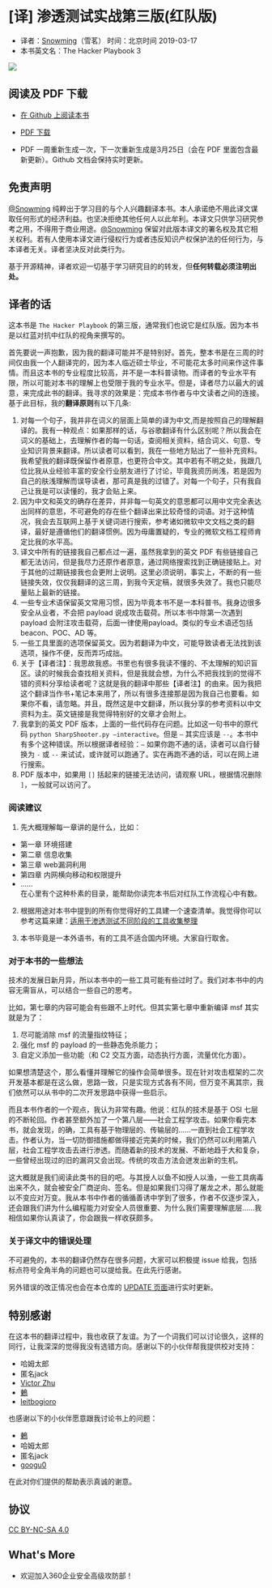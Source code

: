 # [译] 渗透测试实战第三版(红队版)

- 译者：[Snowming](https://github.com/Snowming04)（雪茗）  时间：北京时间 2019-03-17
- 本书英文名：The Hacker Playbook 3

![](cover.jpg)


## 阅读及 PDF 下载
- [在 Github 上阅读本书](https://github.com/Snowming04/The-Hacker-Playbook-3-Translation/blob/master/SUMMARY.md)

- [PDF 下载](https://github.com/Snowming04/The-Hacker-Playbook-3-Translation/blob/master/PDF/%5B%E8%AF%91%5D%20%E6%B8%97%E9%80%8F%E6%B5%8B%E8%AF%95%E5%AE%9E%E6%88%98%E7%AC%AC%E4%B8%89%E7%89%88(%E7%BA%A2%E9%98%9F%E7%89%88).pdf)

- PDF 一周重新生成一次，下一次重新生成是3月25日（会在 PDF 里面包含最新更新）。Github 文档会保持实时更新。

## 免责声明
[@Snowming](https://github.com/Snowming04) 纯粹出于学习目的与个人兴趣翻译本书。本人承诺绝不用此译文谋取任何形式的经济利益。也坚决拒绝其他任何人以此牟利。本译文只供学习研究参考之用，不得用于商业用途。[@Snowming](https://github.com/Snowming04) 保留对此版本译文的署名权及其它相关权利。若有人使用本译文进行侵权行为或者违反知识产权保护法的任何行为，与本译者无关。译者坚决反对此类行为。

基于开源精神，译者欢迎一切基于学习研究目的的转发，但**任何转载必须注明出处。**

## 译者的话
这本书是 `The Hacker Playbook` 的第三版，通常我们也说它是红队版。因为本书是以红蓝对抗中红队的视角来撰写的。

首先要说一声抱歉，因为我的翻译可能并不是特别好。首先，整本书是在三周的时间仅由我一个人翻译完的，因为本人临近硕士毕业，不可能花太多时间来作这件事情。而且这本书的专业程度比较高，并不是一本科普读物。而译者的专业水平有限，所以可能对本书的理解上也受限于我的专业水平。但是，译者尽力以最大的诚意，来完成此书的翻译。我寻求的效果是：完成本书作者与中文读者之间的连接。基于此目标，我的**翻译原则**有以下几条:
1. 对每一个句子，我并非在词义的层面上简单的译为中文,而是按照自己的理解翻译的。我有一种观点：如果那样的话，与谷歌翻译有什么区别呢？所以我会在词义的基础上，去理解作者的每一句话，查阅相关资料，结合词义、句意、专业知识背景来翻译。所以读者可以看到，我在一些地方贴出了一些补充资料。我希望我的翻译既保留作者原意，也更符合中文。其中若有不明之处，我跟几位比我从业经验丰富的安全行业朋友进行了讨论，毕竟我资历尚浅，若是因为自己的肤浅理解而误导读者，那可真是我的过错了。对每一个句子，只有我自己让我是可以读懂的，我才会贴上来。
2. 因为中文和英文的确存在差异，并非每一句英文的意思都可以用中文完全表达出同样的意思，不可避免的存在些个翻译出来比较奇怪的词语。对于这种情况，我会去互联网上基于关键词进行搜索，参考诸如微软中文文档之类的翻译，最好是遵循他们的翻译惯例。因为毋庸置疑的，专业的微软文档工程师肯定比我的水平高。
3. 译文中所有的链接我自己都点过一遍，虽然我拿到的英文 PDF 有些链接自己都无法访问，但是我尽力还原作者原意，通过网络搜索找到正确链接贴上。对于其他的过期链接我也会更附上说明。这里必须说明，事实上，不断的有一些链接失效，仅仅我翻译的这三周，到我今天定稿，就很多失效了。我也只能尽量贴上最新的链接。
4. 一些专业术语保留英文常用习惯，因为毕竟本书不是一本科普书。我身边很多安全从业者，不会把 payload 说成攻击载荷。所以本书中除第一次遇到 payload 会附注攻击载荷，后面一律使用payload。类似的专业术语还包括 beacon、POC、AD 等。
5. 一些工具里面的选项保留英文。因为若翻译为中文，可能导致读者无法找到该选项，操作不便，反而弄巧成拙。
6. 关于【译者注】：我思故我惑。书里也有很多我读不懂的、不太理解的知识盲区。读的时候我会查找相关资料，但是我就会想，为什么不把我找到的觉得不错的资料分享给读者呢？这就是我的翻译中那些【译者注】的由来。因为我把这个翻译当作书+笔记本来用了，所以有很多连接那是因为我自己也要看。如果你不看，请忽略。并且，既然这是中文翻译，所以我分享的参考资料以中文资料为主。英文链接是我觉得特别好的文章才会附上。
7. 我拿到的英文 PDF 版本，上面的一些代码存在问题。比如这一句书中的原代码 `python SharpShooter.py —interactive`。但是 `—` 其实应该是 `--`。本书中有多个这种错误。所以根据译者经验：`—` 如果你跑不通的话，读者可以自行替换为 `-` 或 `--` 来试试，或许就可以跑通了。实在再跑不通的话，可以在网上进行搜索。
8. PDF 版本中，如果用 `[]` 括起来的链接无法访问，请观察 URL，根据情况删除 `]`，一般就可以访问了。

### 阅读建议
1. 先大概理解每一章讲的是什么，比如：
  - 第一章 环境搭建
  - 第二章 信息收集
  - 第三章 web漏洞利用
  - 第四章 内网横向移动和权限提升
  - ......<br>
在心里有个这种朴素的目录，能帮助你读完本书后对红队工作流程心中有数。

2. 根据用途对本书中提到的所有你觉得好的工具建一个速查清单。我觉得你可以参考这篇来建：[适用于渗透测试不同阶段的工具收集整理](https://www.cnblogs.com/zengming/p/10309015.html)

3. 本书毕竟是一本外语书，有的工具不适合国内环境。大家自行取舍。

### 对于本书的一些想法
技术的发展日新月异，所以本书中的一些工具可能有些过时了。我们对本书中的内容无需盲从，可以结合一些自己的思考。

比如，第七章的内容可能会有些跟不上时代。但其实第七章中重新编译 msf 其实就是为了：
 1. 尽可能消除 msf 的流量指纹特征；
 2. 强化 msf 的 payload 的一些静态免杀能力； 
 3. 自定义添加一些功能（和 C2 交互方面，动态执行方面，流量优化方面）。
 
如果想清楚这个，那么看懂并理解它的操作会简单很多。现在针对攻击框架的二次开发基本都是在这么做，思路一致，只是实现方式各有不同，但万变不离其宗，我们依然可以从书中的二次开发思路中获得一些启示。

而且本书作者的一个观点，我认为非常有趣。他说：红队的技术是基于 OSI 七层的不断轮回。作者甚至额外加了一个第八层——社会工程学攻击。如果你看完本书，就会发现，的确，工具有基于物理层的、传输层的......一直到社会工程学攻击。作者认为，当一切防御措施都做得接近完美的时候，我们仍然可以利用第八层，社会工程学攻击去进行渗透。而随着新的技术的发展、不断地趋于大和复杂，一些曾经出现过的旧的漏洞又会出现。传统的攻击方法会迸发出新的生机。

这大概就是我们阅读此类书的目的吧。与其授人以鱼不如授人以渔，一些工具病毒出来不久，就会被安全厂商逆向、签名。但是如果我们习得了屠龙之术，那么就能以不变应对万变。我从本书中作者的循循善诱中学到了很多，作者不仅逐步深入，还会跟我们讲为什么编程能力对安全人员很重要、为什么我们需要理解底层......我相信如果你认真读了，你会跟我一样收获颇多。

### 关于译文中的错误处理
不可避免的，本书的翻译仍然存在很多问题，大家可以积极提 issue 给我，包括标点符号全角半角的问题也可以提给我。在此先行感谢。

另外错误的改正情况也会在本仓库的 [UPDATE 页面](https://github.com/Snowming04/The-Hacker-Playbook-3-Translation/blob/master/UPDATE.md)进行实时更新。

## 特别感谢
在这本书的翻译过程中，我也收获了友谊。为了一个词我们可以讨论很久，这样的同行，让我深深的觉得我没有选错方向。感谢以下的小伙伴帮我提供校对支持：
* 哈姆太郎 
* 匿名jack
* [Victor Zhu](https://zhuzhuuu.com/)
* [鶇](http://wp.blkstone.me)
* [leitbogioro](https://github.com/leitbogioro/)

也感谢以下的小伙伴愿意跟我讨论书上的问题：
* [鶇](http://wp.blkstone.me)
* 哈姆太郎
* 匿名jack
* [googu0](https://github.com/googu0)

在此对你们提供的帮助表示真诚的谢意。

## 协议
[CC BY-NC-SA 4.0](http://creativecommons.org/licenses/by-nc-sa/4.0/)

## What's More
- 欢迎加入360企业安全高级攻防部！

